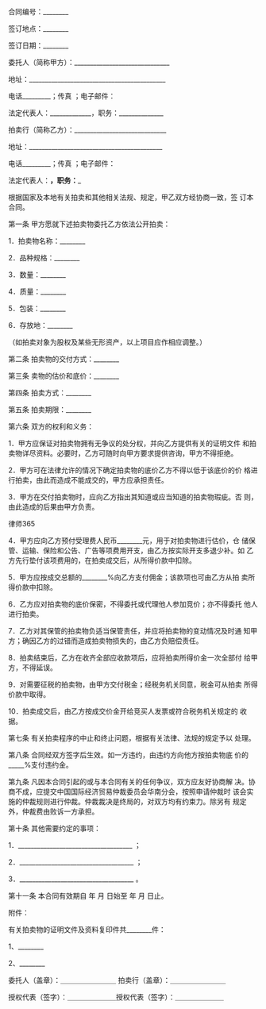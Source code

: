 
 合同编号：________
 
 签订地点：________
 
 签订日期：________
 
 委托人（简称甲方）：______________________________ 
 
 地址：___________________________________________ 
 
 电话_________；传真 ；电子邮件： 
 
 法定代表人：_____________，职务：______________ 
 
  
 
 拍卖行（简称乙方）：_____________________________ 
 
 地址：__________________________________________ 
 
 电话_________；传真 ；电子邮件： 
 
 法定代表人：____________，职务：_____________ 
 
 根据国家及本地有关拍卖和其他相关法规、规定，甲乙双方经协商一致，签 订本合同。 
 
 第一条 甲方愿就下述拍卖物委托乙方依法公开拍卖： 
 
 1．拍卖物名称：________ 
 
 2．品种规格：________ 
 
 3．数量：________ 
 
 4．质量：________ 
 
 5．包装：________ 
 
 6．存放地：________ 
 
 （如拍卖对象为股权及某些无形资产，以上项目应作相应调整。） 
 
 第二条 拍卖物的交付方式：________ 
 
 第三条 卖物的估价和底价：________
 
 第四条 拍卖方式：________ 
 
 第五条 拍卖期限：________ 
 
 第六条 双方的权利和义务： 
 
 1．甲方应保证对拍卖物拥有无争议的处分权，并向乙方提供有关的证明文件 和拍卖物详尽资料。必要时，乙方可随时向甲方要求提供咨询，甲方不得拒绝。 
 
 2．甲方可在法律允许的情况下确定拍卖物的底价乙方不得以低于该底价的价 格进行拍卖，由此而造成不能成交的，甲方应承担责任。 
 
 3．甲方在交付拍卖物时，应向乙方指出其知道或应当知道的拍卖物瑕疵。否 则，由此造成的后果由甲方负责。 
 




 
律师365






 4．甲方应向乙方预付受理费人民币________元，用于对拍卖物进行估价，仓 储保管、运输、保险和公告、广告等项费用开支，由乙方按实际开支多退少补。如 乙方先行垫付该项费用的，在拍卖成交后，从所得价款中扣除。 

 

 5．甲方应按成交总额的________%向乙方支付佣金；该款项也可由乙方从拍 卖所得价款中扣除。 

 

 6．乙方应对拍卖物的底价保密，不得委托或代理他人参加竞价；亦不得委托 他人进行拍卖。 

 

 7．乙方对其保管的拍卖物负适当保管责任，并应将拍卖物的变动情况及时通 知甲方；确因乙方的过错而造成拍卖物损失的，由乙方负赔偿责任。 

 

 8．拍卖结束后，乙方在收齐全部应收款项后，应将拍卖所得价金一次全部付 给甲方，不得延误。 

 

 9．对需要征税的拍卖物，由甲方交付税金；经税务机关同意，税金可从拍卖 所得价款中取得。 

 

 10．拍卖成交后，由乙方按成交价金开给竞买人发票或符合税务机关规定的 收据。 

 

 第七条 有关拍卖程序的中止和终止问题，根据有关法律、法规的规定予以 处理。 

 

 第八条 合同经双方签字后生效。如一方违约，由违约方向他方按拍卖物底 价的_____%支付违约金。

 

 第九条 凡因本合同引起的或与本合同有关的任何争议，双方应友好协商解 决。协商不成，应提交中国国际经济贸易仲裁委员会华南分会，按照申请仲裁时 该会实施的仲裁规则进行仲裁。仲裁裁决是终局的，对双方均有约束力。除另有 规定外，仲裁费由败诉一方承担。

 

 第十条 其他需要约定的事项： 

 

 1．____________________________________ ； 

 

 2．____________________________________ ； 

 

 3．____________________________________ 。 

 

 

 

 第十一条 本合同有效期自 年 月 日始至 年 月 日止。 

  

 

 附件： 

 

 有关拍卖物的证明文件及资料复印件共________件： 

 

 

 1、________ 

 

 2、________ 

  

 

 委托人（盖章）：＿＿＿＿＿＿＿＿ 拍卖行（盖章）：＿＿＿＿＿＿＿＿ 

 

  

 

 授权代表（签字）：＿＿＿＿＿＿＿授权代表（签字）：＿＿＿＿＿＿＿ 


 

 
 
 
 
 
  


  
 

  


  


  
 
 
 
 

